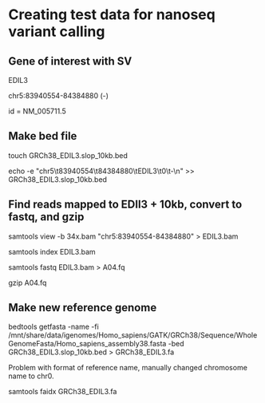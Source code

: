 # Creating test data for nanoseq variant calling 

## Gene of interest with SV
EDIL3

chr5:83940554-84384880 (-)

id = NM_005711.5

## Make bed file
touch GRCh38_EDIL3.slop_10kb.bed

echo -e "chr5\t83940554\t84384880\tEDIL3\t0\t-\n" >> GRCh38_EDIL3.slop_10kb.bed


## Find reads mapped to EDIl3 + 10kb, convert to fastq, and gzip
samtools view -b 34x.bam "chr5:83940554-84384880" > EDIL3.bam

samtools index EDIL3.bam 

samtools fastq EDIL3.bam > A04.fq

gzip A04.fq

## Make new reference genome
bedtools getfasta -name -fi /mnt/share/data/igenomes/Homo_sapiens/GATK/GRCh38/Sequence/WholeGenomeFasta/Homo_sapiens_assembly38.fasta -bed GRCh38_EDIL3.slop_10kb.bed > GRCh38_EDIL3.fa

Problem with format of reference name, manually changed chromosome name to chr0.

samtools faidx GRCh38_EDIL3.fa
